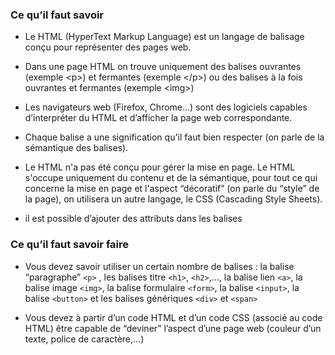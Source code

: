 ### Ce qu’il faut savoir

- Le HTML (HyperText Markup Language) est un langage de balisage conçu pour représenter des pages web.

- Dans une page HTML on trouve uniquement des balises ouvrantes (exemple \<p>) et fermantes (exemple \</p>) ou des balises à la fois ouvrantes et fermantes (exemple
\<img>)

- Les navigateurs web (Firefox, Chrome...) sont des logiciels capables d’interpréter du HTML et d’afficher la page web correspondante.

- Chaque balise a une signification qu'il faut bien respecter (on parle de la sémantique des balises).

- Le HTML n'a pas été conçu pour gérer la mise en page. Le HTML s'occupe uniquement du contenu et de la sémantique, pour tout ce qui concerne la mise en page et l'aspect “décoratif” (on parle du “style” de la page), on utilisera un autre langage, le CSS (Cascading Style Sheets).

- il est possible d’ajouter des attributs dans les balises

### Ce qu’il faut savoir faire

- Vous devez savoir utiliser un certain nombre de balises : la balise “paragraphe” ```<p>``` , les balises titre ```<h1>```, ```<h2>```,..., la balise lien ```<a>```, la balise image ```<img>```, la balise formulaire ```<form>```, la balise ```<input>```, la balise ```<button>``` et les balises génériques ```<div>``` et ```<span>```

- Vous devez à partir d’un code HTML et d’un code CSS (associé au code HTML) être capable de “deviner” l’aspect d’une page web (couleur d’un texte, police de caractère,…)